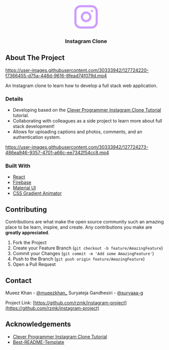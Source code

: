 <!-- PROJECT LOGO -->
<br />
<div align="center">
  <a href="https://github.com/rzmk/instagram-project">
    <img src="public/images/instagram-logo.svg" alt="Instagram" width="80" height="80">
  </a>

  <h3 align="center">Instagram Clone</h3>
</div>

<!-- ABOUT THE PROJECT -->

## About The Project


https://user-images.githubusercontent.com/30333942/127724220-f7366455-d75a-448d-9616-8fead74f079d.mp4

An Instagram clone to learn how to develop a full stack web application.

### Details

-   Developing based on the [Clever Programmer Instagram Clone Tutorial](https://www.youtube.com/watch?v=f7T48W0cwXM) tutorial.
-   Collaborating with colleagues as a side project to learn more about full stack development!
-   Allows for uploading captions and photos, comments, and an authentication system.

https://user-images.githubusercontent.com/30333942/127724273-486ea946-9357-4701-a66c-ee7342f54cc8.mp4

### Built With

-   [React](https://reactjs.org/)
-   [Firebase](https://firebase.google.com/)
-   [Material UI](https://material-ui.com/)
-   [CSS Gradient Animator](https://www.gradient-animator.com/)

<!-- CONTRIBUTING -->

## Contributing

Contributions are what make the open source community such an amazing place to be learn, inspire, and create. Any contributions you make are **greatly appreciated**.

1. Fork the Project
2. Create your Feature Branch (`git checkout -b feature/AmazingFeature`)
3. Commit your Changes (`git commit -m 'Add some AmazingFeature'`)
4. Push to the Branch (`git push origin feature/AmazingFeature`)
5. Open a Pull Request

<!-- CONTACT -->

## Contact

Mueez Khan - [@mueezkhan\_](https://twitter.com/mueezkhan_)
Suryateja Gandhesiri - [@suryaaa-g](https://github.com/suryaaa-g)

Project Link: [https://github.com/rzmk/instagram-project](https://github.com/rzmk/instagram-project)

<!-- ACKNOWLEDGEMENTS -->

## Acknowledgements

-   [Clever Programmer Instagram Clone Tutorial](https://www.youtube.com/watch?v=f7T48W0cwXM)
-   [Best-README-Template](https://github.com/othneildrew/Best-README-Template)
